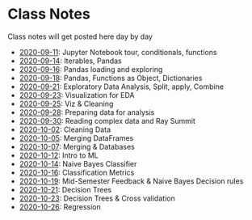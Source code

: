 # Class Notes

Class notes will get posted here day by day

- [2020-09-11](2020-09-11): Jupyter Notebook tour, conditionals, functions
- [2020-09-14](2020-09-14): Iterables, Pandas
- [2020-09-16](2020-09-16): Pandas loading and exploring
- [2020-09-18](2020-09-18): Pandas, Functions as Object, Dictionaries
- [2020-09-21](2020-09-21): Exploratory Data Analysis, Split, apply, Combine
- [2020-09-23](2020-09-23): Visualization for EDA
- [2020-09-25](2020-09-25): Viz & Cleaning
- [2020-09-28](2020-09-28): Preparing data for analysis
- [2020-09-30](2020-09-30): Reading complex data and Ray Summit
- [2020-10-02](2020-10-02): Cleaning Data
- [2020-10-05](2020-10-05): Merging DataFrames
- [2020-10-07](2020-10-07): Merging & Databases
- [2020-10-12](2020-10-12): Intro to ML
- [2020-10-14](2020-10-14): Naive Bayes Classifier
- [2020-10-16](2020-10-16): Classification Metrics
- [2020-10-19](2020-10-19): Mid-Semester Feedback & Naive Bayes Decision rules
- [2020-10-21](2020-10-21): Decision Trees
- [2020-10-23](2020-10-23): Decision Trees & Cross validation
- [2020-10-26](2020-10-26): Regression
